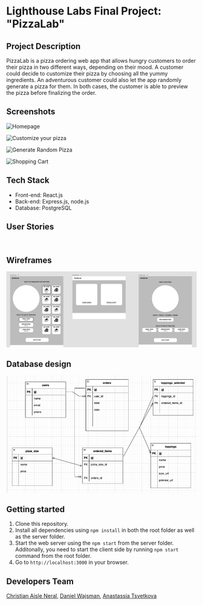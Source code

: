# Lighthouse Labs Final Project: "PizzaLab"

## Project Description
PizzaLab is a pizza ordering web app that allows hungry customers to order their pizza in two different ways, depending on their mood. A customer could decide to customize their pizza by choosing all the yummy ingredients. An adventurous customer could also let the app randomly generate a pizza for them. In both cases, the customer is able to preview the pizza before finalizing the order.


## Screenshots
![Homepage]()

![Customize your pizza]()

![Generate Random Pizza]()

![Shopping Cart]()


## Tech Stack
* Front-end: React.js
* Back-end: Express.js, node.js
* Database: PostgreSQL

## User Stories
![]()

## Wireframes
![](https://github.com/halyosyx/PizzaLab/blob/main/docs/wireframes.png)

## Database design
![](https://github.com/halyosyx/PizzaLab/blob/main/docs/erd.png)

## Getting started
1. Clone this repository.
2. Install all dependencies using `npm install` in both the root folder as well as the server folder.
3. Start the web server using the `npm start` from the server folder. Additonally, you need to start the client side by running `npm start` command from the root folder.
4. Go to `http://localhost:3000` in your browser.




## Developers Team
[Christian Aisle Neral](https://github.com/halyosyx/), [Daniel Wajsman](), [Anastassia Tsvetkova](https://github.com/anastassiatsv)


